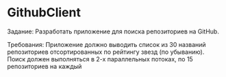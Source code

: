 # GithubClient

Задание:
Разработать приложение для поиска репозиториев на GitHub.

Требования:
Приложение должно выводить список из 30 названий репозиториев отсортированных по рейтингу звезд (по убыванию).
Поиск должен выполняться в 2-х параллельных потоках, по 15 репозиториев на каждый
